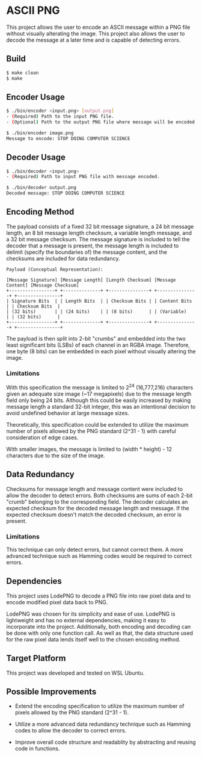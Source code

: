 # ASCII PNG

This project allows the user to encode an ASCII message within a PNG file without visually alterating the image. This project also allows the user to decode the message at a later time and is capable of detecting errors.

## Build

```bash
$ make clean
$ make
```

## Encoder Usage

```bash
$ ./bin/encoder <input.png> [output.png]
- (Required) Path to the input PNG file.
- (Optional) Path to the output PNG file where message will be encoded. If none provided, output.png will be used.
```

```bash
$ ./bin/encoder image.png
Message to encode: STOP DOING COMPUTER SCIENCE
```

## Decoder Usage

```bash
$ ./bin/decoder <input.png>
- (Required) Path to input PNG file with message encoded.
```

```bash
$ ./bin/decoder output.png
Decoded message: STOP DOING COMPUTER SCIENCE
```

## Encoding Method

The payload consists of a fixed 32 bit message signature, a 24 bit message length, an 8 bit message length checksum, a variable length message, and a 32 bit message checksum. The message signature is included to tell the decoder that a message is present, the message length is included to delimit (specify the boundaries of) the message content, and the checksums are included for data redundancy.

```
Payload (Conceptual Representation):

[Message Signature] [Message Length] [Length Checksum] [Message Content] [Message Checksum]
+-----------------+ +--------------+ +---------------+ +---------------+ +----------------+
| Signature Bits  | | Length Bits  | | Checksum Bits | | Content Bits  | | Checksum Bits  |
| (32 bits)       | | (24 bits)    | | (8 bits)      | | (Variable)    | | (32 bits)      |
+-----------------+ +--------------+ +---------------+ +---------------+ +----------------+
```

The payload is then split into 2-bit "crumbs" and embedded into the two least significant bits (LSBs) of each channel in an RGBA image. Therefore, one byte (8 bits) can be embedded in each pixel without visually altering the image.

### Limitations

With this specification the message is limited to 2<sup>24</sup> (16,777,216) characters given an adequate size image (~17 megapixels) due to the message length field only being 24 bits. Although this could be easily increased by making message length a standard 32-bit integer, this was an intentional decision to avoid undefined behavior at large message sizes.

Theoretically, this specification could be extended to utilize the maximum number of pixels allowed by the PNG standard (2^31 - 1) with careful consideration of edge cases.

With smaller images, the message is limited to (width * height) - 12 characters due to the size of the image.

## Data Redundancy

Checksums for message length and message content were included to allow the decoder to detect errors. Both checksums are sums of each 2-bit "crumb" belonging to the corresponding field. The decoder calculates an expected checksum for the decoded message length and message. If the expected checksum doesn't match the decoded checksum, an error is present.

### Limitations

This technique can only detect errors, but cannot correct them. A more advanced technique such as Hamming codes would be required to correct errors.

## Dependencies

This project uses LodePNG to decode a PNG file into raw pixel data and to encode modified pixel data back to PNG.

LodePNG was chosen for its simplicity and ease of use. LodePNG is lightweight and has no external dependencies, making it easy to incorporate into the project. Additionally, both encoding and decoding can be done with only one function call. As well as that, the data structure used for the raw pixel data lends itself well to the chosen encoding method.

## Target Platform

This project was developed and tested on WSL Ubuntu.

## Possible Improvements

- Extend the encoding specification to utilize the maximum number of pixels allowed by the PNG standard (2^31 - 1).

- Utilize a more advanced data redundancy technique such as Hamming codes to allow the decoder to correct errors.

- Improve overall code structure and readablity by abstracting and reusing code in functions.